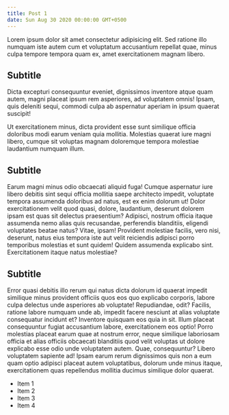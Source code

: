 ```yaml
---
title: Post 1
date: Sun Aug 30 2020 00:00:00 GMT+0500
---
```


Lorem ipsum dolor sit amet consectetur adipisicing elit. Sed ratione illo numquam iste autem cum et voluptatum accusantium repellat quae, minus culpa tempore tempora quam ex, amet exercitationem magnam libero.

## Subtitle

Dicta excepturi consequuntur eveniet, dignissimos inventore atque quam autem, magni placeat ipsum rem asperiores, ad voluptatem omnis! Ipsam, quis deleniti sequi, commodi culpa ab aspernatur aperiam in ipsum quaerat suscipit!

Ut exercitationem minus, dicta provident esse sunt similique officia doloribus modi earum veniam quia mollitia. Molestias quaerat iure magni libero, cumque sit voluptas magnam doloremque tempora molestiae laudantium numquam illum.

## Subtitle

Earum magni minus odio obcaecati aliquid fuga! Cumque aspernatur iure libero debitis sint sequi officia mollitia saepe architecto impedit, voluptate tempora assumenda doloribus ad natus, est ex enim dolorum ut!
Dolor exercitationem velit quod quasi, dolore, laudantium, deserunt dolorem ipsam est quas sit delectus praesentium? Adipisci, nostrum officia itaque assumenda nemo alias quis recusandae, perferendis blanditiis, eligendi voluptates beatae natus?
Vitae, ipsam! Provident molestiae facilis, vero nisi, deserunt, natus eius tempora iste aut velit reiciendis adipisci porro temporibus molestias et sunt quidem! Quidem assumenda explicabo sint. Exercitationem itaque natus molestiae?

## Subtitle

Error quasi debitis illo rerum qui natus dicta dolorum id quaerat impedit similique minus provident officiis quos eos quo explicabo corporis, labore culpa delectus unde asperiores ab voluptate! Repudiandae, odit?
Facilis, ratione labore numquam unde ab, impedit facere nesciunt at alias voluptate consequatur incidunt et? Inventore quisquam eos quia in sit. Illum placeat consequuntur fugiat accusantium labore, exercitationem eos optio!
Porro molestias placeat earum quae at nostrum error, neque similique laboriosam officia et alias officiis obcaecati blanditiis quod velit voluptas ut dolore explicabo esse odio unde voluptatem autem. Quae, consequuntur?
Libero voluptatem sapiente ad! Ipsam earum rerum dignissimos quis non a eum quam optio adipisci placeat autem voluptatibus, dolorum unde minus itaque, exercitationem quas repellendus mollitia ducimus similique dolor quaerat.

- Item 1
- Item 2
- Item 3
- Item 4
